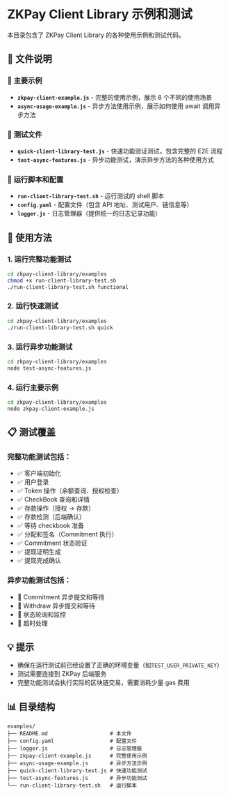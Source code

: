 # ZKPay Client Library 示例和测试

本目录包含了 ZKPay Client Library 的各种使用示例和测试代码。

## 📁 文件说明

### 🌟 **主要示例**

- **`zkpay-client-example.js`** - 完整的使用示例，展示 8 个不同的使用场景
- **`async-usage-example.js`** - 异步方法使用示例，展示如何使用 await 调用异步方法

### 🧪 **测试文件**

- **`quick-client-library-test.js`** - 快速功能验证测试，包含完整的 E2E 流程
- **`test-async-features.js`** - 异步功能测试，演示异步方法的各种使用方式

### 🚀 **运行脚本和配置**

- **`run-client-library-test.sh`** - 运行测试的 shell 脚本
- **`config.yaml`** - 配置文件（包含 API 地址、测试用户、链信息等）
- **`logger.js`** - 日志管理器（提供统一的日志记录功能）

## 🔧 使用方法

### 1. 运行完整功能测试

```bash
cd zkpay-client-library/examples
chmod +x run-client-library-test.sh
./run-client-library-test.sh functional
```

### 2. 运行快速测试

```bash
cd zkpay-client-library/examples
./run-client-library-test.sh quick
```

### 3. 运行异步功能测试

```bash
cd zkpay-client-library/examples
node test-async-features.js
```

### 4. 运行主要示例

```bash
cd zkpay-client-library/examples
node zkpay-client-example.js
```

## 📋 测试覆盖

### 完整功能测试包括：

- ✅ 客户端初始化
- ✅ 用户登录
- ✅ Token 操作（余额查询、授权检查）
- ✅ CheckBook 查询和详情
- ✅ 存款操作（授权 → 存款）
- ✅ 存款检测（后端确认）
- ✅ 等待 checkbook 准备
- ✅ 分配和签名（Commitment 执行）
- ✅ Commitment 状态验证
- ✅ 提现证明生成
- ✅ 提现完成确认

### 异步功能测试包括：

- 🔄 Commitment 异步提交和等待
- 🔄 Withdraw 异步提交和等待
- 🔄 状态轮询和监控
- 🔄 超时处理

## 💡 提示

- 确保在运行测试前已经设置了正确的环境变量（如`TEST_USER_PRIVATE_KEY`）
- 测试需要连接到 ZKPay 后端服务
- 完整功能测试会执行实际的区块链交易，需要消耗少量 gas 费用

## 📊 目录结构

```
examples/
├── README.md                    # 本文件
├── config.yaml                  # 配置文件
├── logger.js                    # 日志管理器
├── zkpay-client-example.js      # 完整使用示例
├── async-usage-example.js       # 异步方法示例
├── quick-client-library-test.js # 快速功能测试
├── test-async-features.js       # 异步功能测试
└── run-client-library-test.sh   # 运行脚本
```
